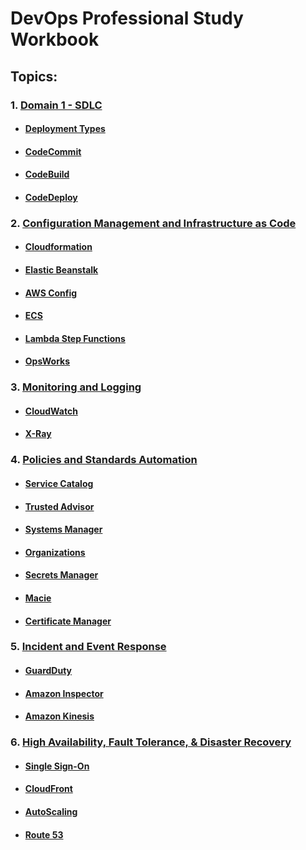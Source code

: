# DevOps Professional Study Workbook

## Topics:
### 1. [Domain 1 - SDLC](Domain%201%20-%20SDLC.md)
  - #### [Deployment Types](Domain%201%20-%20SDLC.md#Deployment-Types)
  - #### [CodeCommit](Domain%201%20-%20SDLC.md#CodeCommit)
  - #### [CodeBuild](Domain%201%20-%20SDLC.md#CodeBuild)
  - #### [CodeDeploy](Domain%201%20-%20SDLC.md#CodeDeploy)
### 2. [Configuration Management and Infrastructure as Code](Domain%202%20-%20ConfigInfrastructure.md)
  - #### [Cloudformation](Domain%202%20-%20ConfigInfrastructure.md#Cloudformation)
  - #### [Elastic Beanstalk](Domain%202%20-%20ConfigInfrastructure.md#Elastic-Beanstalk)
  - #### [AWS Config](Domain%202%20-%20ConfigInfrastructure.md#AWS-config)
  - #### [ECS](Domain%202%20-%20ConfigInfrastructure.md#ECS)
  - #### [Lambda Step Functions](Domain%202%20-%20ConfigInfrastructure.md#Lambda-Step-Functions)
  - #### [OpsWorks](Domain%202%20-%20ConfigInfrastructure.md#OpsWorks)

### 3. [Monitoring and Logging](MonitoringLogging.md)
  - #### [CloudWatch](MonitoringLogging.md#CloudWatch)
  - #### [X-Ray](MonitoringLogging.md#X-Ray)

### 4. [Policies and Standards Automation](Policies.md)
  - #### [Service Catalog](Policies.md#Service-Catalog)
  - #### [Trusted Advisor](Policies.md#Trusted-Advisor)
  - #### [Systems Manager](Policies.md#Systems-Manager)
  - #### [Organizations](Policies.md#Organizations)
  - #### [Secrets Manager](Policies.md#Secrets-Manager)
  - #### [Macie](Policies.md#Macie)
  - #### [Certificate Manager](Policies.md#Certificate-Manager)

### 5. [Incident and Event Response](Incident.md)
  - #### [GuardDuty](Incident.md#GuardDuty)
  - #### [Amazon Inspector](Incident.md#Amazon-Inspector)
  - #### [Amazon Kinesis](Incident.md#Amazon-Kinesis)

### 6. [High Availability, Fault Tolerance, & Disaster Recovery](HighAvail.md)
  - #### [Single Sign-On](HighAvail.md#Single-Sign-On)
  - #### [CloudFront](HighAvail.md#CloudFront)
  - #### [AutoScaling](HighAvail.md#AutoScaling)
  - #### [Route 53](HighAvail.md#Route-53)
